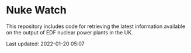 # Nuke Watch

This repository includes code for retrieving the latest information available on the output of EDF nuclear power plants in the UK.

Last updated: 2022-01-20 05:07